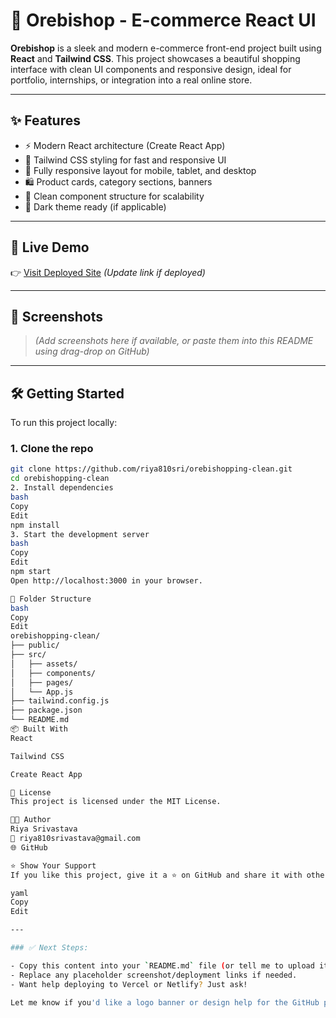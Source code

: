 # 🛒 Orebishop - E-commerce React UI

**Orebishop** is a sleek and modern e-commerce front-end project built using **React** and **Tailwind CSS**. This project showcases a beautiful shopping interface with clean UI components and responsive design, ideal for portfolio, internships, or integration into a real online store.

---

## ✨ Features

- ⚡ Modern React architecture (Create React App)
- 🎨 Tailwind CSS styling for fast and responsive UI
- 📱 Fully responsive layout for mobile, tablet, and desktop
- 🛍️ Product cards, category sections, banners
- 🔎 Clean component structure for scalability
- 🌙 Dark theme ready (if applicable)

---

## 🚀 Live Demo

👉 [Visit Deployed Site](https://orebishopping.vercel.app) _(Update link if deployed)_

---

## 📸 Screenshots

> _(Add screenshots here if available, or paste them into this README using drag-drop on GitHub)_

---

## 🛠️ Getting Started

To run this project locally:

### 1. Clone the repo

```bash
git clone https://github.com/riya810sri/orebishopping-clean.git
cd orebishopping-clean
2. Install dependencies
bash
Copy
Edit
npm install
3. Start the development server
bash
Copy
Edit
npm start
Open http://localhost:3000 in your browser.

📁 Folder Structure
bash
Copy
Edit
orebishopping-clean/
├── public/
├── src/
│   ├── assets/
│   ├── components/
│   ├── pages/
│   └── App.js
├── tailwind.config.js
├── package.json
└── README.md
📦 Built With
React

Tailwind CSS

Create React App

📜 License
This project is licensed under the MIT License.

👩‍💻 Author
Riya Srivastava
📧 riya810srivastava@gmail.com
🌐 GitHub

⭐️ Show Your Support
If you like this project, give it a ⭐️ on GitHub and share it with others!

yaml
Copy
Edit

---

### ✅ Next Steps:

- Copy this content into your `README.md` file (or tell me to upload it for you).
- Replace any placeholder screenshot/deployment links if needed.
- Want help deploying to Vercel or Netlify? Just ask!

Let me know if you'd like a logo banner or design help for the GitHub page too!
